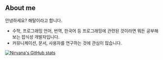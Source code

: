 ## About me
안녕하세요? 해탈이라고 합니다.

 * 수학, 프로그래밍 언어, 번역, 한국어 등 프로그래밍에 관련된 것이라면 뭐든 공부해보는 잡식성 개발자입니다.
 * 커뮤니케이션, 문서, 사용자를 연구하는 것에 관심이 많습니다.


[![Nirvana's GitHub stats](https://github-readme-stats.vercel.app/api?username=initNirvana)](https://github.com/anuraghazra/github-readme-stats)
